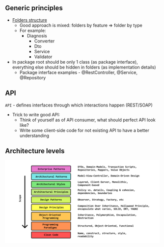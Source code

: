 ## Generic principles
* [Folders structure](https://softwareengineering.stackexchange.com/questions/338597/folder-by-type-or-folder-by-feature)
    * Good approach is mixed: folders by feature => folder by type
    * For example:
        * Diagnosis
            * Converter
            * Dto
            * Service
            * Validator
* In package root should be only 1 class (as package interface), everything else should be hidden in folders (as implementation details)
    * Package interface examples - @RestController, @Service, @Repository
 
## API
`API` - defines interfaces through which interactions happen (REST/SOAP)
* Trick to write good API:
    * Think of yourself as of API consumer, what should perfect API look like?
    * Write some client-side code for not existing API to have a better understanding

## Architecture levels
![](images/component-architecture-levels.png)
